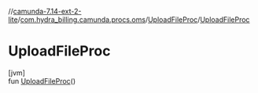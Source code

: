 //[camunda-7.14-ext-2-lite](../../../index.md)/[com.hydra_billing.camunda.procs.oms](../index.md)/[UploadFileProc](index.md)/[UploadFileProc](-upload-file-proc.md)

# UploadFileProc

[jvm]\
fun [UploadFileProc](-upload-file-proc.md)()
